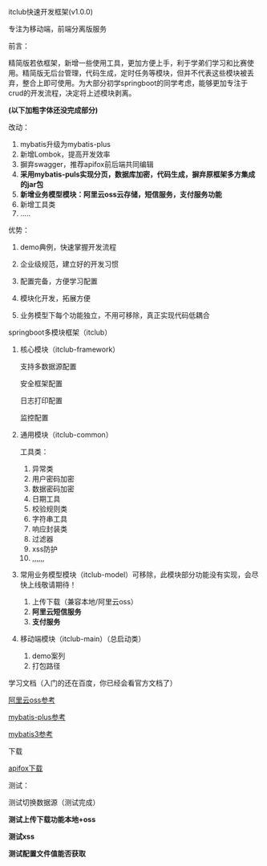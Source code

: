 itclub快速开发框架(v1.0.0)

专注为移动端，前端分离版服务

前言：

精简版若依框架，新增一些使用工具，更加方便上手，利于学弟们学习和比赛使用。精简版无后台管理，代码生成，定时任务等模块，但并不代表这些模块被丢弃，整合上即可使用。为大部分初学springboot的同学考虑，能够更加专注于crud的开发流程，决定将上述模块剥离。

**(以下加粗字体还没完成部分)**

改动：

1. mybatis升级为mybatis-plus
2. 新增Lombok，提高开发效率
3. 摒弃swagger，推荐apifox前后端共同编辑
4. **采用mybatis-puls实现分页，数据库加密，代码生成，摒弃原框架多方集成的jar包**
5. **新增业务模型模块：阿里云oss云存储，短信服务，支付服务功能**
6. 新增工具类
7. .....

优势：

1. demo典例，快速掌握开发流程

2. 企业级规范，建立好的开发习惯

3. 配置完备，方便学习配置

4. 模块化开发，拓展方便

5. 业务模型下每个功能独立，不用可移除，真正实现代码低耦合



springboot多模块框架（itclub）

1. 核心模块（itclub-framework）

   支持多数据源配置

   安全框架配置

   日志打印配置

   监控配置

2. 通用模块（itclub-common）

   工具类：

   1. 异常类
   2. 用户密码加密
   3. 数据密码加密
   4. 日期工具
   5. 校验规则类
   6. 字符串工具
   7. 响应封装类
   8. 过滤器
   9. xss防护
   10. ,,,,,,

3. 常用业务模型模块（itclub-model）可移除，此模块部分功能没有实现，会尽快上线敬请期待！

   1. 上传下载（兼容本地/阿里云oss）
   2. **阿里云短信服务**
   3. **支付服务**

4. 移动端模块（itclub-main）（总启动类）

   1. demo案列
   2. 打包路径



学习文档（入门的还在百度，你已经会看官方文档了）

[阿里云oss参考](https://help.aliyun.com/document_detail/31883.html)

[mybatis-plus参考](https://baomidou.com/)

[mybatis3参考](https://mybatis.org/mybatis-3/zh/getting-started.html)



下载

[apifox下载]()



测试：

测试切换数据源（测试完成）

**测试上传下载功能本地+oss**

**测试xss**

**测试配置文件值能否获取**

